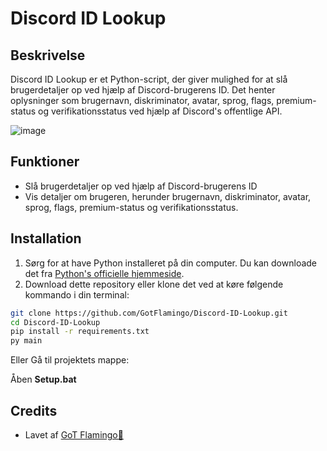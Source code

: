 # Discord ID Lookup

## Beskrivelse
Discord ID Lookup er et Python-script, der giver mulighed for at slå brugerdetaljer op ved hjælp af Discord-brugerens ID. Det henter oplysninger som brugernavn, diskriminator, avatar, sprog, flags, premium-status og verifikationsstatus ved hjælp af Discord's offentlige API.

![image](https://github.com/GotFlamingo/Discord-ID-Lookup/assets/126965713/b474baad-6116-47cf-b300-b11e67d102e6)


## Funktioner
- Slå brugerdetaljer op ved hjælp af Discord-brugerens ID
- Vis detaljer om brugeren, herunder brugernavn, diskriminator, avatar, sprog, flags, premium-status og verifikationsstatus.

## Installation
1. Sørg for at have Python installeret på din computer. Du kan downloade det fra [Python's officielle hjemmeside](https://www.python.org/downloads/).
2. Download dette repository eller klone det ved at køre følgende kommando i din terminal: 
```bash
git clone https://github.com/GotFlamingo/Discord-ID-Lookup.git
cd Discord-ID-Lookup
pip install -r requirements.txt
py main
```
Eller 
Gå til projektets mappe:

Åben **Setup.bat**




## Credits
- Lavet af [GoT Flamingo🦩](https://github.com/gotflamingo)
